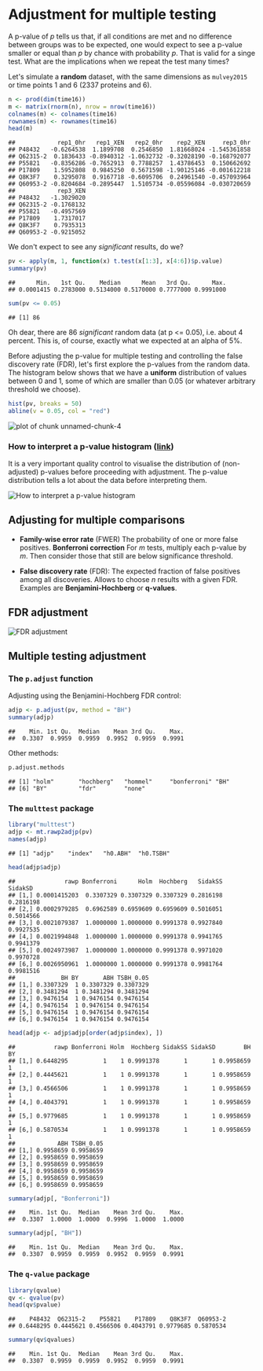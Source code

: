 # Adjustment for multiple testing



A p-value of *p* tells us that, if all conditions are met and no
difference between groups was to be expected, one would expect to see
a p-value smaller or equal than *p* by chance with probability
*p*. That is valid for a singe test. What are the implications when we
repeat the test many times?

Let's simulate a **random** dataset, with the same dimensions as
`mulvey2015` or time points 1 and 6 (2337 proteins and 
6). 


```r
n <- prod(dim(time16))
m <- matrix(rnorm(n), nrow = nrow(time16))
colnames(m) <- colnames(time16)
rownames(m) <- rownames(time16)
head(m)
```

```
##            rep1_0hr   rep1_XEN   rep2_0hr    rep2_XEN     rep3_0hr
## P48432   -0.6264538  1.1899708  0.2546850  1.81668024 -1.545361858
## Q62315-2  0.1836433 -0.8940312 -1.0632732 -0.32028190 -0.168792077
## P55821   -0.8356286 -0.7652913  0.7788257  1.43786453  0.150662692
## P17809    1.5952808  0.9845250  0.5671598 -1.90125146 -0.001612218
## Q8K3F7    0.3295078  0.9167718 -0.6095706  0.24961540 -0.457093964
## Q60953-2 -0.8204684 -0.2895447  1.5105734 -0.05596084 -0.030720659
##            rep3_XEN
## P48432   -1.3029020
## Q62315-2 -0.1768132
## P55821   -0.4957569
## P17809    1.7317017
## Q8K3F7    0.7935313
## Q60953-2 -0.9215052
```

We don't expect to see any *significant* results, do we?


```r
pv <- apply(m, 1, function(x) t.test(x[1:3], x[4:6])$p.value)
summary(pv)
```

```
##      Min.   1st Qu.    Median      Mean   3rd Qu.      Max. 
## 0.0001415 0.2783000 0.5134000 0.5170000 0.7777000 0.9991000
```

```r
sum(pv <= 0.05)
```

```
## [1] 86
```

Oh dear, there are 86 *significant* random data (at p
<= 0.05), i.e. about 4
percent. This is, of course, exactly what we expected at an alpha of
5%.

Before adjusting the p-value for multiple testing and controlling the
false discovery rate (FDR), let's first explore the p-values from the
random data. The histogram below shows that we have a **uniform**
distribution of values between 0 and 1, some of which are smaller than
0.05 (or whatever arbitrary threshold we choose).


```r
hist(pv, breaks = 50)
abline(v = 0.05, col = "red")
```

![plot of chunk unnamed-chunk-4](figure/unnamed-chunk-4-1.png)

### How to interpret a p-value histogram ([link](http://varianceexplained.org/statistics/interpreting-pvalue-histogram/))

It is a very important quality control to visualise the distribution
of (non-adjusted) p-values before proceeding with adjustment. The
p-value distribution tells a lot about the data before interpreting
them.

![How to interpret a p-value histogram](../img/plot_melted-1.png)

## Adjusting for multiple comparisons

* **Family-wise error rate** (FWER) The probability of one or more
    false positives. **Bonferroni correction** For *m* tests, multiply
    each p-value by *m*. Then consider those that still are below
    significance threshold.

* **False discovery rate** (FDR): The expected fraction of false
  positives among all discoveries. Allows to choose *n* results with a
  given FDR. Examples are **Benjamini-Hochberg** or **q-values**.

## FDR adjustment

![FDR adjustment](../img/adjhist.png)

## Multiple testing adjustment

### The `p.adjust` function

Adjusting using the Benjamini-Hochberg FDR control:


```r
adjp <- p.adjust(pv, method = "BH")
summary(adjp)
```

```
##    Min. 1st Qu.  Median    Mean 3rd Qu.    Max. 
##  0.3307  0.9959  0.9959  0.9952  0.9959  0.9991
```

Other methods:


```r
p.adjust.methods
```

```
## [1] "holm"       "hochberg"   "hommel"     "bonferroni" "BH"        
## [6] "BY"         "fdr"        "none"
```

### The `multtest` package


```r
library("multtest")
adjp <- mt.rawp2adjp(pv)
names(adjp)
```

```
## [1] "adjp"    "index"   "h0.ABH"  "h0.TSBH"
```


```r
head(adjp$adjp)
```

```
##              rawp Bonferroni      Holm  Hochberg   SidakSS   SidakSD
## [1,] 0.0001415203  0.3307329 0.3307329 0.3307329 0.2816198 0.2816198
## [2,] 0.0002979285  0.6962589 0.6959609 0.6959609 0.5016051 0.5014566
## [3,] 0.0021079387  1.0000000 1.0000000 0.9991378 0.9927840 0.9927535
## [4,] 0.0021994848  1.0000000 1.0000000 0.9991378 0.9941765 0.9941379
## [5,] 0.0024973987  1.0000000 1.0000000 0.9991378 0.9971020 0.9970728
## [6,] 0.0026950961  1.0000000 1.0000000 0.9991378 0.9981764 0.9981516
##             BH BY       ABH TSBH_0.05
## [1,] 0.3307329  1 0.3307329 0.3307329
## [2,] 0.3481294  1 0.3481294 0.3481294
## [3,] 0.9476154  1 0.9476154 0.9476154
## [4,] 0.9476154  1 0.9476154 0.9476154
## [5,] 0.9476154  1 0.9476154 0.9476154
## [6,] 0.9476154  1 0.9476154 0.9476154
```

```r
head(adjp <- adjp$adjp[order(adjp$index), ])
```

```
##           rawp Bonferroni Holm  Hochberg SidakSS SidakSD        BH BY
## [1,] 0.6448295          1    1 0.9991378       1       1 0.9958659  1
## [2,] 0.4445621          1    1 0.9991378       1       1 0.9958659  1
## [3,] 0.4566506          1    1 0.9991378       1       1 0.9958659  1
## [4,] 0.4043791          1    1 0.9991378       1       1 0.9958659  1
## [5,] 0.9779685          1    1 0.9991378       1       1 0.9958659  1
## [6,] 0.5870534          1    1 0.9991378       1       1 0.9958659  1
##            ABH TSBH_0.05
## [1,] 0.9958659 0.9958659
## [2,] 0.9958659 0.9958659
## [3,] 0.9958659 0.9958659
## [4,] 0.9958659 0.9958659
## [5,] 0.9958659 0.9958659
## [6,] 0.9958659 0.9958659
```

```r
summary(adjp[, "Bonferroni"])
```

```
##    Min. 1st Qu.  Median    Mean 3rd Qu.    Max. 
##  0.3307  1.0000  1.0000  0.9996  1.0000  1.0000
```

```r
summary(adjp[, "BH"])
```

```
##    Min. 1st Qu.  Median    Mean 3rd Qu.    Max. 
##  0.3307  0.9959  0.9959  0.9952  0.9959  0.9991
```

### The `q-value` package


```r
library(qvalue)
qv <- qvalue(pv)
head(qv$pvalue)
```

```
##    P48432  Q62315-2    P55821    P17809    Q8K3F7  Q60953-2 
## 0.6448295 0.4445621 0.4566506 0.4043791 0.9779685 0.5870534
```

```r
summary(qv$qvalues)
```

```
##    Min. 1st Qu.  Median    Mean 3rd Qu.    Max. 
##  0.3307  0.9959  0.9959  0.9952  0.9959  0.9991
```
